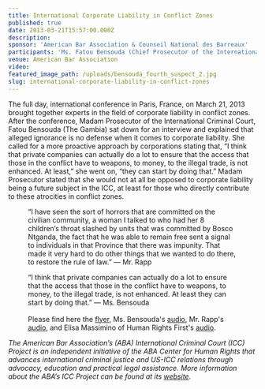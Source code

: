 ```yaml
---
title: International Corporate Liability in Conflict Zones
published: true
date: 2013-03-21T15:57:00.000Z
description:
sponsor: 'American Bar Association & Counseil National des Barreaux'
participants: 'Ms. Fatou Bensouda (Chief Prosecutor of the International Criminal Court) Mr. Stephen Rapp, U.S. Ambassador to War Crimes, Ms. Elisa Massimino, Executive Director Human Rights First, New York, NY'
venue: American Bar Association
video:
featured_image_path: /uploads/bensouda_fourth_suspect_2.jpg
slug: international-corporate-liability-in-conflict-zones
---
```



The full day, international conference in Paris, France, on March 21, 2013 brought together experts in the field of corporate liability in conflict zones. After the conference, Madam Prosecutor of the International Criminal Court, Fatou Bensouda (The Gambia) sat down for an interview and explained that alleged ignorance is no defense when it comes to corporate liability. She called for a more proactive approach by corporations stating that, “I think that private companies can actually do a lot to ensure that the access that those in the conflict have to weapons, to money, to the illegal trade, is not enhanced. At least,” she went on, “they can start by doing that.” Madam Prosecutor stated that she would not at all be opposed to corporate liability being a future subject in the ICC, at least for those who directly contribute to these atrocities in conflict zones.

<figure data-type="quote"><p>&ldquo;I have seen the sort of horrors that are committed on the civilian community, a woman I talked to who had her 8 children&rsquo;s throat slashed by units that was committed by Bosco Ntganda, the fact that he was able to remain free sent a signal to individuals in that Province that there was impunity. That made it very hard to do other things that we wanted to do there, to restore the rule of law.&rdquo; &mdash; Mr. Rapp</p></figure>

<figure data-type="quote"><p>&ldquo;I think that private companies can actually do a lot to ensure that the access that those in the conflict have to weapons, to money, to the illegal trade, is not enhanced. At least they can start by doing that.&rdquo; &mdash; Ms. Bensouda<br /><br />Please find here the <a href="http://www.americanbar.org/content/dam/aba/administrative/individual_rights/programme_colloque_US.authcheckdam.pdf">flyer</a>, Ms. Bensouda's <a href="https://soundcloud.com/radiofranceinternationale/icc-prosecutor-warns-corporate">audio</a>, Mr. Rapp's <a href="https://soundcloud.com/radiofranceinternationale/us-war-crimes-ambassador">audio</a>, and Elisa Massimino of Human Rights First's <a href="https://soundcloud.com/radiofranceinternationale/business-as-usual-not-when">audio</a>.</p></figure>

*The American Bar Association’s (ABA) International Criminal Court (ICC) Project is an independent initiative of the ABA Center for Human Rights that advances international criminal justice and US-ICC relations through advocacy, education and practical legal assistance. More information about the ABA’s ICC Project can be found at its [website](https://www.aba-icc.org/).*